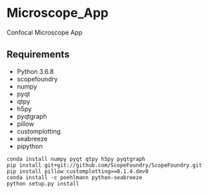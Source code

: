 # Microscope_App
Confocal Microscope App

## Requirements
- Python 3.6.8
- scopefoundry
- numpy
- pyqt
- qtpy
- h5py
- pyqtgraph
- pillow
- customplotting
- seabreeze
- pipython

```
conda install numpy pyqt qtpy h5py pyqtgraph
pip install git+git://github.com/ScopeFoundry/ScopeFoundry.git
pip install pillow customplotting==0.1.4.dev0
conda install -c poehlmann python-seabreeze
python setup.py install
```
